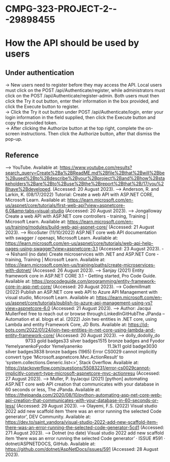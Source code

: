 # CMPG-323-PROJECT-2---29898455
# How the API should be used by users
## Under authentication

-> New users need to register before they may access the API. Local users must click on the POST /api/Authenticate/register, while administrators must click on the POST /api/Authenticate/register-admin. Both users must then click the Try it out button, enter their information in the box provided, and click the Execute button to register.\
-> Click the Try it out button under POST /api/Authenticate/login, enter your login information in the field supplied, then click the Execute button and copy the provided token. \
-> After clicking the Authorize button at the top right, complete the on-screen instructions. Then click the Authorize button, after that dismiss the pop-up.


## Reference
--> YouTube. Available at: https://www.youtube.com/results?search_query=Create%2Ba%2BReadME.md%2Bfile%2Bthat%2Bwill%2Bbe%2Bused%2Bto%2Bdescribe%2Byour%2Bproject%2Band%2Bhow%2Bstakeholders%2Bare%2Bto%2Buse%2Bthe%2Breport%2Bthat%2B/17/you%2Bhave%2Bdeveloped. (Accessed: 20 August 2023). 
--> Anderson, R. and Larkin, K. (08/17/2022) Tutorial: Create a web API with ASP.NET CORE, Microsoft Learn. Available at: https://learn.microsoft.com/en-us/aspnet/core/tutorials/first-web-api?view=aspnetcore-6.0&amp;tabs=visual-studio (Accessed: 20 August 2023). 
--> Jongalloway Create a web API with ASP.NET core controllers - training, Training | Microsoft Learn. Available at: https://learn.microsoft.com/en-us/training/modules/build-web-api-aspnet-core/ (Accessed: 21 August 2023).
-->  RicoSuter (11/10/2022) ASP.NET core web API documentation with swagger / openapi, Microsoft Learn. Available at: https://learn.microsoft.com/en-us/aspnet/core/tutorials/web-api-help-pages-using-swagger?view=aspnetcore-3.1 (Accessed: 23 August 2023). 
--> Nishanil (no date) Create microservices with .NET and ASP.NET Core - training, Training | Microsoft Learn. Available at: https://learn.microsoft.com/en-us/training/paths/create-microservices-with-dotnet/ (Accessed: 26 August 2023). 
--> Sanjay (2021) Entity framework core in ASP.NET CORE 3.1 - Getting started, Pro Code Guide. Available at: https://procodeguide.com/programming/entity-framework-core-in-asp-net-core/ (Accessed: 20 August 2023). 
--> Codemillmatt (2022) Publish an ASP.NET core web API to Azure API Management with visual studio, Microsoft Learn. Available at: https://learn.microsoft.com/en-us/aspnet/core/tutorials/publish-to-azure-api-management-using-vs?view=aspnetcore-6.0 (Accessed: 21 August 2023). 
--> Author: Jacqui MullerFeel free to reach out or browse through:LinkedInGitHubThe JPanda – Automation et al. blogs et al. (2022) Join two entities in .NET core, using Lambda and entity Framework Core, JD Bots. Available at: https://jd-bots.com/2022/01/24/join-two-entities-in-net-core-using-lambda-and-entity-framework-core/ (Accessed: 20 August 2023). 
--> dolly_dodolly_do&nbsp; &nbsp; &nbsp; &nbsp; &nbsp; &nbsp; &nbsp; &nbsp; &nbsp; &nbsp; 9733 gold badges33 silver badges1515 bronze badges and Fyodor YemelyanenkoFyodor Yemelyanenko&nbsp; &nbsp; &nbsp; &nbsp; &nbsp; &nbsp; &nbsp; &nbsp; &nbsp; &nbsp; 11.3k11 gold badge3030 silver badges3838 bronze badges (1965) Error CS0029 cannot implicitly convert type ‘Microsoft.aspnetcore.Mvc.ActionResult’ to ‘system.collections.Generic.list&lt;&gt;’, Stack Overflow. Available at: https://stackoverflow.com/questions/55083231/error-cs0029cannot-implicitly-convert-type-microsoft-aspnetcore-mvc-actionresu (Accessed: 27 August 2023). 
--> Muller, P. byJacqui (2021) [python] automating ASP.NET core web API creation that communicates with your database in 60 seconds or less, The JPanda. Available at: https://thejpanda.com/2020/08/10/python-automating-asp-net-core-web-api-creation-that-communicates-with-your-database-in-60-seconds-or-less/ (Accessed: 29 August 2023). 
--> Olayemi, F.S. (2022) Visual studio 2022 add new scaffold item ‘there was an error running the selected Code generator’, DEV Community. Available at: https://dev.to/saint_vandora/visual-studio-2022-add-new-scaffold-item-there-was-an-error-running-the-selected-code-generator-5cd1 (Accessed: 271 August 2023). 
--> Dotnet (no date) Visual studio 2022 add new scaffold item ‘there was an error running the selected Code generator’ · ISSUE #591 · dotnet/ASPNETDOCS, GitHub. Available at: https://github.com/dotnet/AspNetDocs/issues/591 (Accessed: 28 August 2023). 


